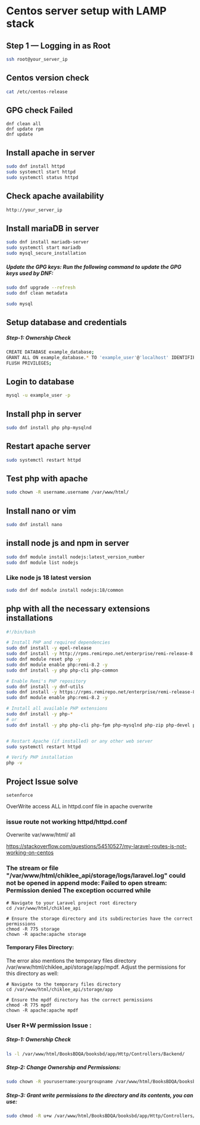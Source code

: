 # Centos server setup with LAMP stack

## Step 1 — Logging in as Root

```bash
ssh root@your_server_ip
```
## Centos version check
```bash
cat /etc/centos-release
```
## GPG check Failed
```base
dnf clean all
dnf update rpm
dnf update

```

## Install apache in server

```bash
sudo dnf install httpd
sudo systemctl start httpd
sudo systemctl status httpd
```

## Check apache availability

```bash
http://your_server_ip
```

## Install mariaDB in server

```bash
sudo dnf install mariadb-server
sudo systemctl start mariadb
sudo mysql_secure_installation
```

##### Update the GPG keys: Run the following command to update the GPG keys used by DNF:
```bash
sudo dnf upgrade --refresh
sudo dnf clean metadata
```

```bash
sudo mysql
```

## Setup database and credentials
##### Step-1: Ownership Check
```bash
CREATE DATABASE example_database;
GRANT ALL ON example_database.* TO 'example_user'@'localhost' IDENTIFIED BY 'password' WITH GRANT OPTION;
FLUSH PRIVILEGES;
```

## Login to database

```bash
mysql -u example_user -p
```

## Install php in server

```bash
sudo dnf install php php-mysqlnd
```

## Restart apache server

```bash
sudo systemctl restart httpd
```

## Test php with apache

```bash
sudo chown -R username.username /var/www/html/
```

## Install nano or vim

```bash
sudo dnf install nano
```

## install node js and npm in server

```bash
sudo dnf module install nodejs:latest_version_number
sudo dnf module list nodejs
```

### Like node js 18 latest version

```bash
sudo dnf dnf module install nodejs:18/common
```

## php with all the necessary extensions installations

```bash
#!/bin/bash

# Install PHP and required dependencies
sudo dnf install -y epel-release
sudo dnf install -y http://rpms.remirepo.net/enterprise/remi-release-8.rpm
sudo dnf module reset php -y
sudo dnf module enable php:remi-8.2 -y
sudo dnf install -y php php-cli php-common

# Enable Remi's PHP repository
sudo dnf install -y dnf-utils
sudo dnf install -y https://rpms.remirepo.net/enterprise/remi-release-8.rpm
sudo dnf module enable php:remi-8.2 -y

# Install all available PHP extensions
sudo dnf install -y php-*
# or 
sudo dnf install -y php php-cli php-fpm php-mysqlnd php-zip php-devel php-gd php-mbstring php-curl php-xml php-pear php-bcmath php-json php-openssl php-pdo php-ldap php-pecl-imagick php-pecl-memcache php-pecl-redis php-pecl-apcu php-pecl-mongodb


# Restart Apache (if installed) or any other web server
sudo systemctl restart httpd

# Verify PHP installation
php -v

```


## Project Issue solve 
```
setenforce

```
OverWrite access ALL in httpd.conf file in apache overwrite

### issue route not working httpd/httpd.conf
Overwrite var/www/html/  all 

https://stackoverflow.com/questions/54510527/my-laravel-routes-is-not-working-on-centos


### The stream or file "/var/www/html/chiklee_api/storage/logs/laravel.log" could not be opened in append mode: Failed to open stream: Permission denied The exception occurred while 

```
# Navigate to your Laravel project root directory
cd /var/www/html/chiklee_api

# Ensure the storage directory and its subdirectories have the correct permissions
chmod -R 775 storage
chown -R apache:apache storage
```

#### Temporary Files Directory:

The error also mentions the temporary files directory /var/www/html/chiklee_api/storage/app/mpdf. Adjust the permissions for this directory as well:
```
# Navigate to the temporary files directory
cd /var/www/html/chiklee_api/storage/app

# Ensure the mpdf directory has the correct permissions
chmod -R 775 mpdf
chown -R apache:apache mpdf
```

### User R+W permission Issue :
##### Step-1: Ownership Check
```bash 
ls -l /var/www/html/BooksBDQA/booksbd/app/Http/Controllers/Backend/
```
##### Step-2: Change Ownership and Permissions:
```bash
sudo chown -R yourusername:yourgroupname /var/www/html/BooksBDQA/booksbd/app/Http/Controllers/Backend/
```
##### Step-3: Grant write permissions to the directory and its contents, you can use:
```bash
sudo chmod -R u+w /var/www/html/BooksBDQA/booksbd/app/Http/Controllers/Backend
```
